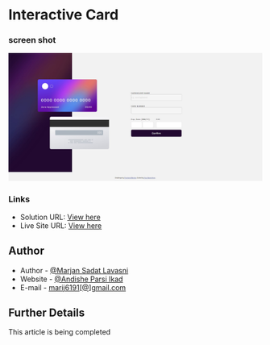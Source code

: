 # Interactive Card
 

### screen shot

![Screen Shot](./SCREENSHOT.JPG)

### Links

- Solution URL: [View here](https://github.com/morvarid61/interactive-card)
- Live Site URL: [View here](https://morvarid61.github.io/interactive-card/)

## Author

- Author - [@Marjan Sadat Lavasni](https://github.com/morvarid61)
- Website - [@Andishe Parsi Ikad](https://andishehparsi.ir/)
- E-mail - [marij6191[@]gmail.com](mailto:marij6191@gmail.com)

## Further Details

This article is being completed
